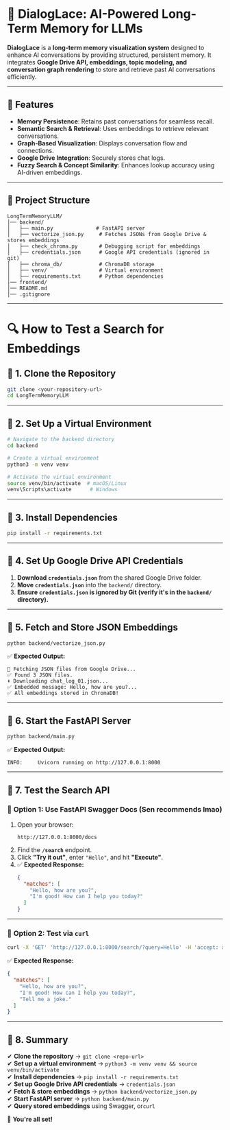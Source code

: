 # 🚀 DialogLace: AI-Powered Long-Term Memory for LLMs

**DialogLace** is a **long-term memory visualization system** designed to enhance AI conversations by providing structured, persistent memory. It integrates **Google Drive API, embeddings, topic modeling, and conversation graph rendering** to store and retrieve past AI conversations efficiently.

---

## 📌 Features
- **Memory Persistence**: Retains past conversations for seamless recall.
- **Semantic Search & Retrieval**: Uses embeddings to retrieve relevant conversations.
- **Graph-Based Visualization**: Displays conversation flow and connections.
- **Google Drive Integration**: Securely stores chat logs.
- **Fuzzy Search & Concept Similarity**: Enhances lookup accuracy using AI-driven embeddings.

---

## 📌 Project Structure
```
LongTermMemoryLLM/
│── backend/
│   ├── main.py              # FastAPI server
│   ├── vectorize_json.py     # Fetches JSONs from Google Drive & stores embeddings
│   ├── check_chroma.py       # Debugging script for embeddings
│   ├── credentials.json      # Google API credentials (ignored in git)
│   ├── chroma_db/            # ChromaDB storage
│   ├── venv/                 # Virtual environment
│   ├── requirements.txt      # Python dependencies
│── frontend/
│── README.md
│── .gitignore
```

---

# 🔍 How to Test a Search for Embeddings

## 📌 1. Clone the Repository
```bash
git clone <your-repository-url>
cd LongTermMemoryLLM
```

---

## 📌 2. Set Up a Virtual Environment
```bash
# Navigate to the backend directory
cd backend

# Create a virtual environment
python3 -m venv venv

# Activate the virtual environment
source venv/bin/activate  # macOS/Linux
venv\Scripts\activate      # Windows
```

---

## 📌 3. Install Dependencies
```bash
pip install -r requirements.txt
```

---

## 📌 4. Set Up Google Drive API Credentials
1. **Download `credentials.json`** from the shared Google Drive folder.
2. **Move `credentials.json`** into the `backend/` directory.
3. **Ensure `credentials.json` is ignored by Git (verify it's in the `backend/` directory).**

---

## 📌 5. Fetch and Store JSON Embeddings
```bash
python backend/vectorize_json.py
```

✅ **Expected Output:**
```
📂 Fetching JSON files from Google Drive...
✅ Found 3 JSON files.
⬇️ Downloading chat_log_01.json...
✅ Embedded message: Hello, how are you?...
✅ All embeddings stored in ChromaDB!
```

---

## 📌 6. Start the FastAPI Server
```bash
python backend/main.py
```

✅ **Expected Output:**
```
INFO:     Uvicorn running on http://127.0.0.1:8000
```

---

## 📌 7. Test the Search API

### 🔹 **Option 1: Use FastAPI Swagger Docs (Sen recommends lmao)**
1. Open your browser:
   ```
   http://127.0.0.1:8000/docs
   ```
2. Find the **`/search`** endpoint.
3. Click **"Try it out"**, enter `"Hello"`, and hit **"Execute"**.
4. ✅ **Expected Response:**
   ```json
   {
     "matches": [
       "Hello, how are you?",
       "I'm good! How can I help you today?"
     ]
   }
   ```

---

### 🔹 **Option 2: Test via `curl`**
```bash
curl -X 'GET' 'http://127.0.0.1:8000/search/?query=Hello' -H 'accept: application/json'
```

✅ **Expected Response:**
```json
{
  "matches": [
    "Hello, how are you?",
    "I'm good! How can I help you today?",
    "Tell me a joke."
  ]
}
```

---

## 📌 8. Summary
✔ **Clone the repository** → `git clone <repo-url>`  
✔ **Set up a virtual environment** → `python3 -m venv venv && source venv/bin/activate`  
✔ **Install dependencies** → `pip install -r requirements.txt`  
✔ **Set up Google Drive API credentials** → `credentials.json`  
✔ **Fetch & store embeddings** → `python backend/vectorize_json.py`  
✔ **Start FastAPI server** → `python backend/main.py`  
✔ **Query stored embeddings** using Swagger, or`curl`

🚀 **You're all set!**

